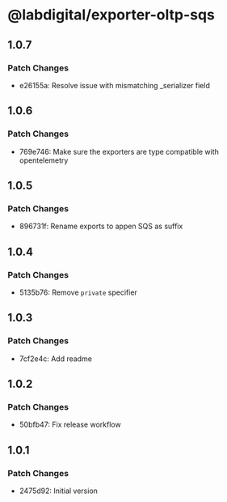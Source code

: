 # @labdigital/exporter-oltp-sqs

## 1.0.7

### Patch Changes

- e26155a: Resolve issue with mismatching \_serializer field

## 1.0.6

### Patch Changes

- 769e746: Make sure the exporters are type compatible with opentelemetry

## 1.0.5

### Patch Changes

- 896731f: Rename exports to appen SQS as suffix

## 1.0.4

### Patch Changes

- 5135b76: Remove `private` specifier

## 1.0.3

### Patch Changes

- 7cf2e4c: Add readme

## 1.0.2

### Patch Changes

- 50bfb47: Fix release workflow

## 1.0.1

### Patch Changes

- 2475d92: Initial version
